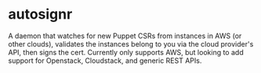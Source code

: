 # autosignr

A daemon that watches for new Puppet CSRs from instances in AWS (or other clouds), validates the instances belong to you via the cloud provider's API, then signs the cert. Currently only supports AWS, but looking to add support for Openstack, Cloudstack, and generic REST APIs.
